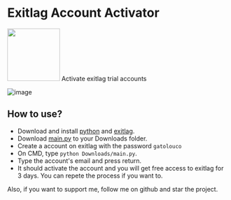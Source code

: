 # Exitlag Account Activator
<img src="https://www.exitlag.com/img/exitlag.svg" width=120>
Activate exitlag trial accounts

![image](https://user-images.githubusercontent.com/53904508/128664596-e908f0d1-c222-47f4-8ce4-53d368e281cb.png)

## How to use?
- Download and install <a href="https://www.microsoft.com/en-us/p/python-38/9mssztt1n39l?activetab=pivot:overviewtab">python</a> and <a href="https://exitlag.com">exitlag</a>.
- Download <a href="https://github.com/gato-louco/exitlag-account-activator/blob/main/main.py">main.py</a> to your Downloads folder.
- Create a account on exitlag with the password `gatolouco`
- On CMD, type `python Downloads/main.py`.
- Type the account's email and press return.
- It should activate the account and you will get free access to exitlag for 3 days. You can repete the process if you want to.


Also, if you want to support me, follow me on github and star the project.
